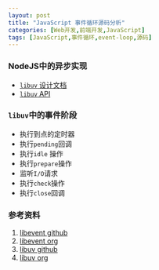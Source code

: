 ```yaml
---
layout: post
title: "JavaScript 事件循环源码分析"
categories: [Web开发,前端开发,JavaScript]
tags: [JavaScript,事件循环,event-loop,源码]
---
```




### NodeJS中的异步实现

+ [`libuv` 设计文档](http://docs.libuv.org/en/v1.x/design.html)
+ [`libuv` API](http://docs.libuv.org/en/v1.x/api.html)

###   `libuv`中的事件阶段

+ 执行到点的定时器
+ 执行`pending`回调
+ 执行`idle` 操作
+ 执行`prepare`操作
+ 监听`I/O`请求
+ 执行`check`操作
+ 执行`close`回调



### 参考资料

1.  [libevent github](https://github.com/libevent/libevent)
2.  [libevent org](http://libevent.org/)
3.  [libuv github](https://github.com/libuv/libuv)
4.  [libuv org](http://libuv.org/)

